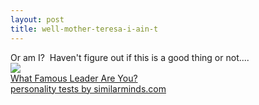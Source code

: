 ```yaml
---
layout: post
title: well-mother-teresa-i-ain-t
---
```

Or am I?  Haven't figure out if this is a good thing or not....
\
![](http://images.similarminds.com/leader/2.jpg)\
[What Famous Leader Are You?](http://similarminds.com/othertests.html)\
[personality tests by similarminds.com](http://similarminds.com/)
